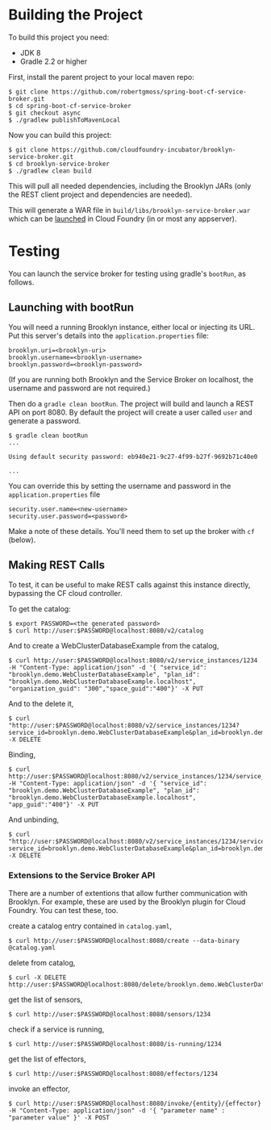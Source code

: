 
# Building the Project

To build this project you need:

- JDK 8
- Gradle 2.2 or higher

First, install the parent project to your local maven repo:

    $ git clone https://github.com/robertgmoss/spring-boot-cf-service-broker.git
    $ cd spring-boot-cf-service-broker
    $ git checkout async
    $ ./gradlew publishToMavenLocal
    
Now you can build this project:

    $ git clone https://github.com/cloudfoundry-incubator/brooklyn-service-broker.git
    $ cd brooklyn-service-broker
    $ ./gradlew clean build

This will pull all needed dependencies, including the Brooklyn JARs (only the REST client project and dependencies are needed).

This will generate a WAR file in `build/libs/brooklyn-service-broker.war` which can be
[launched](launch.md) in Cloud Foundry (in or most any appserver).


# Testing
 
You can launch the service broker for testing using gradle's `bootRun`, as follows.

## Launching with bootRun

You will need a running Brooklyn instance, either local or injecting its URL.
Put this server's details into the `application.properties` file:

    brooklyn.uri=<brooklyn-uri>
    brooklyn.username=<brooklyn-username>
    brooklyn.password=<brooklyn-password>
    
(If you are running both Brooklyn and the Service Broker on localhost, the username and password are not required.)

Then do a `gradle clean bootRun`.
The project will build and launch a REST API on port 8080.
By default the project will create a user called `user` and generate a password.

    $ gradle clean bootRun
    ...

    Using default security password: eb940e21-9c27-4f99-b27f-9692b71c40e0

    ...

You can override this by setting the username and password in the `application.properties` file

    security.user.name=<new-username>
    security.user.password=<password>
    
Make a note of these details. You'll need them to set up the broker with `cf` (below).


## Making REST Calls

To test, it can be useful to make REST calls against this instance directly,
bypassing the CF cloud controller.

To get the catalog:

    $ export PASSWORD=<the generated password>
    $ curl http://user:$PASSWORD@localhost:8080/v2/catalog
    
And to create a WebClusterDatabaseExample from the catalog,
    
    $ curl http://user:$PASSWORD@localhost:8080/v2/service_instances/1234 -H "Content-Type: application/json" -d '{ "service_id": "brooklyn.demo.WebClusterDatabaseExample", "plan_id": "brooklyn.demo.WebClusterDatabaseExample.localhost", "organization_guid": "300","space_guid":"400"}' -X PUT

And to the delete it,

    $ curl "http://user:$PASSWORD@localhost:8080/v2/service_instances/1234?service_id=brooklyn.demo.WebClusterDatabaseExample&plan_id=brooklyn.demo.WebClusterDatabaseExample.localhost" -X DELETE
    
Binding,

    $ curl http://user:$PASSWORD@localhost:8080/v2/service_instances/1234/service_bindings/1234 -H "Content-Type: application/json" -d '{ "service_id": "brooklyn.demo.WebClusterDatabaseExample", "plan_id": "brooklyn.demo.WebClusterDatabaseExample.localhost", "app_guid":"400"}' -X PUT
    
And unbinding,

    $ curl "http://user:$PASSWORD@localhost:8080/v2/service_instances/1234/service_bindings/1234?service_id=brooklyn.demo.WebClusterDatabaseExample&plan_id=brooklyn.demo.WebClusterDatabaseExample.localhost" -X DELETE

### Extensions to the Service Broker API

There are a number of extentions that allow further communication with Brooklyn.  For example, these are used by the Brooklyn plugin for Cloud Foundry.  You can test these, too.

create a catalog entry contained in `catalog.yaml`,

    $ curl http://user:$PASSWORD@localhost:8080/create --data-binary @catalog.yaml

delete from catalog,

    $ curl -X DELETE http://user:$PASSWORD@localhost:8080/delete/brooklyn.demo.WebClusterDatabaseExample/1.0/
    
get the list of sensors,

    $ curl http://user:$PASSWORD@localhost:8080/sensors/1234
    
check if a service is running,

    $ curl http://user:$PASSWORD@localhost:8080/is-running/1234
    
get the list of effectors,

    $ curl http://user:$PASSWORD@localhost:8080/effectors/1234

invoke an effector,

    $ curl http://user:$PASSWORD@localhost:8080/invoke/{entity}/{effector} -H "Content-Type: application/json" -d '{ "parameter name" : "parameter value" }' -X POST
    
